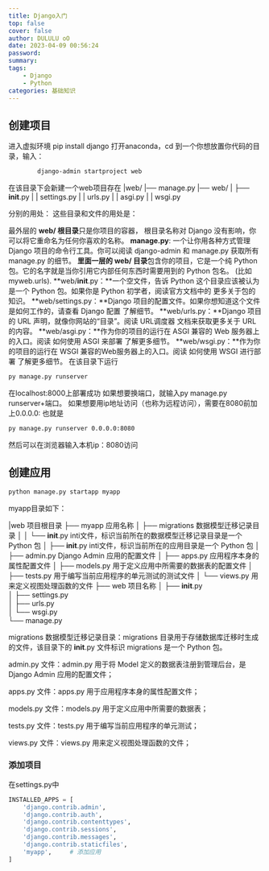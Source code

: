 ```yaml
---
title: Django入门
top: false
cover: false
author: DULULU oO
date: 2023-04-09 00:56:24
password:
summary:
tags:
    - Django
    - Python
categories: 基础知识
---
```



## 创建项目

进入虚拟环境 pip install django
打开anaconda，cd 到一个你想放置你代码的目录，输入：
```cmd
        django-admin startproject web
```
在该目录下会新建一个web项目存在
|web/
|── manage.py
|── web/
|       ├── __init__.py
|       | settings.py
|       | urls.py
|       | asgi.py
|       | wsgi.py

分别的用处：
这些目录和文件的用处是：

最外层的 **web/ 根目录**只是你项目的容器， 根目录名称对 Django 没有影响，你可以将它重命名为任何你喜欢的名称。
**manage.py**: 一个让你用各种方式管理 Django 项目的命令行工具。你可以阅读 django-admin 和 manage.py 获取所有 manage.py 的细节。
**里面一层的 web/ 目录**包含你的项目，它是一个纯 Python 包。它的名字就是当你引用它内部任何东西时需要用到的 Python 包名。 (比如 myweb.urls).
**web/__init__.py：**一个空文件，告诉 Python 这个目录应该被认为是一个 Python 包。如果你是 Python 初学者，阅读官方文档中的 更多关于包的知识。
**web/settings.py：**Django 项目的配置文件。如果你想知道这个文件是如何工作的，请查看 Django 配置 了解细节。
**web/urls.py：**Django 项目的 URL 声明，就像你网站的“目录”。阅读 URL调度器 文档来获取更多关于 URL 的内容。
**web/asgi.py：**作为你的项目的运行在 ASGI 兼容的 Web 服务器上的入口。阅读 如何使用 ASGI 来部署 了解更多细节。
**web/wsgi.py：**作为你的项目的运行在 WSGI 兼容的Web服务器上的入口。阅读 如何使用 WSGI 进行部署 了解更多细节。
在该目录下运行
```cmd
py manage.py runserver
```
在localhost:8000上部署成功
如果想要换端口，就输入py manage.py runserver+端口。
如果想要用ip地址访问（也称为远程访问），需要在8080前加上0.0.0.0:
也就是
```cmd
py manage.py runserver 0.0.0.0:8080
```

然后可以在浏览器输入本机ip：8080访问

## 创建应用


```cmd
python manage.py startapp myapp
```

myapp目录如下：

|web							项目根目录
├── myapp							应用名称
│   ├── migrations					数据模型迁移记录目录
│   │   └── __init__.py				inti文件，标识当前所在的数据模型迁移记录目录是一个 Python 包
│   ├── __init__.py					inti文件，标识当前所在的应用目录是一个 Python 包
│   ├── admin.py					Django Admin 应用的配置文件
│   ├── apps.py						应用程序本身的属性配置文件
│   ├── models.py					用于定义应用中所需要的数据表的配置文件
│   ├── tests.py					用于编写当前应用程序的单元测试的测试文件
│   └── views.py					用来定义视图处理函数的文件
├── web					项目名称
│   ├── __init__.py					
│   ├── settings.py					
│   ├── urls.py						
│   └── wsgi.py						
└── manage.py						

migrations 数据模型迁移记录目录：migrations 目录用于存储数据库迁移时生成的文件，该目录下的 __init__.py 文件标识 migrations 是一个 Python 包。

admin.py 文件：admin.py 用于将 Model 定义的数据表注册到管理后台，是 Django Admin 应用的配置文件；

apps.py 文件：apps.py 用于应用程序本身的属性配置文件；

models.py 文件：models.py 用于定义应用中所需要的数据表；

tests.py 文件：tests.py 用于编写当前应用程序的单元测试；

views.py 文件：views.py 用来定义视图处理函数的文件；

### 添加项目
在settings.py中

```python
INSTALLED_APPS = [
    'django.contrib.admin',
    'django.contrib.auth',
    'django.contrib.contenttypes',
    'django.contrib.sessions',
    'django.contrib.messages',
    'django.contrib.staticfiles',
    'myapp',     # 添加应用
]
```